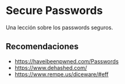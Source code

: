 # Secure Passwords
Una lección sobre los passwords seguros. 

## Recomendaciones
+ https://haveibeenpwned.com/Passwords
+ https://www.dehashed.com/
+ https://www.rempe.us/diceware/#eff